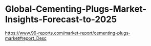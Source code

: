 # Global-Cementing-Plugs-Market-Insights-Forecast-to-2025
https://www.99-reports.com/market-report/cementing-plugs-market#report_Desc
